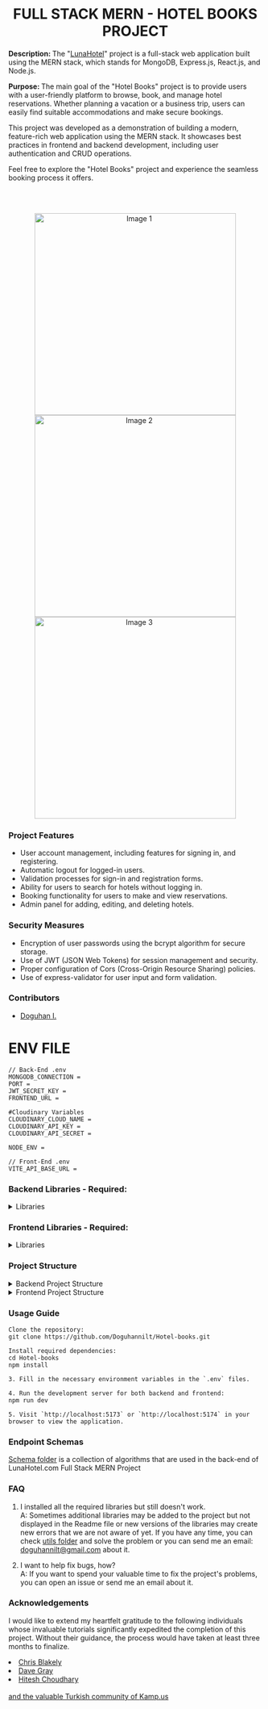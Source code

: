 
<h1 align="center">FULL STACK MERN - HOTEL BOOKS PROJECT</h1>

<p><b>Description: </b> The "<u>LunaHotel</u>" project is a full-stack web application built using the MERN stack, which stands for MongoDB, Express.js, React.js, and Node.js. </p> 
<p><b>Purpose: </b>The main goal of the "Hotel Books" project is to provide users with a user-friendly platform to browse, book, and manage hotel reservations. Whether planning a vacation or a business trip, users can easily find suitable accommodations and make secure bookings.

This project was developed as a demonstration of building a modern, feature-rich web application using the MERN stack. It showcases best practices in frontend and backend development, including user authentication and CRUD operations.

Feel free to explore the "Hotel Books" project and experience the seamless booking process it offers.</p> <br><br>




<div align="center">
  <img src="https://github.com/Doguhannilt/Hotel-books/assets/77373443/1d8ca0f8-36f8-4786-851c-4a93bf0144c1" alt="Image 1" width="400"/>
  <img src="https://github.com/Doguhannilt/Hotel-books/assets/77373443/71eecdb0-5223-40c4-991c-b2f5f046c7cd" alt="Image 2" width="400"/>
  <img src="https://github.com/Doguhannilt/Hotel-books/assets/77373443/d47a058b-daa1-49fe-9a4a-bd06a80ac9b3" alt="Image 3" width="400"/>
</div>


### Project Features

- User account management, including features for signing in, and registering.
- Automatic logout for logged-in users.
- Validation processes for sign-in and registration forms.
- Ability for users to search for hotels without logging in.
- Booking functionality for users to make and view reservations.
- Admin panel for adding, editing, and deleting hotels.

### Security Measures

- Encryption of user passwords using the bcrypt algorithm for secure storage.
- Use of JWT (JSON Web Tokens) for session management and security.
- Proper configuration of Cors (Cross-Origin Resource Sharing) policies.
- Use of express-validator for user input and form validation.


### Contributors

- [Doguhan I.](https://github.com/doguhannilt)



# ENV FILE
```
// Back-End .env
MONGODB_CONNECTION = 
PORT = 
JWT_SECRET_KEY = 
FRONTEND_URL = 

#Cloudinary Variables
CLOUDINARY_CLOUD_NAME = 
CLOUDINARY_API_KEY = 
CLOUDINARY_API_SECRET = 

NODE_ENV =

// Front-End .env 
VITE_API_BASE_URL =
```

### Backend Libraries - Required:

<details>
<summary>Libraries</summary>

- **bcryptjs**: 2.4.3
- **cloudinary**: 2.0.1
- **cookie**: 0.5.0
- **cookie-parser**: 1.4.6
- **cookie-signature**: 1.0.6
- **cors**: 2.8.5
- **dotenv**: 16.4.1
- **express**: 4.18.2
- **express-validator**: 7.0.1
- **winston**: 3.12.0

</details>

### Frontend Libraries - Required:

<details>
<summary>Libraries</summary>

- **@chakra-ui/react**: 2.8.2
- **@emotion/react**: 11.11.3
- **@emotion/styled**: 11.11.0
- **@reduxjs/toolkit**: 2.2.1
- **axios**: 1.6.7
- **framer-motion**: 11.0.5
- **immer**: 10.0.3
- **js-cookie**: 3.0.5
- **react**: 18.2.0
- **react-datepicker**: 6.2.0
- **react-hook-form**: 7.50.1
- **react-icons**: 5.0.1
- **react-loading**: 2.0.3
- **react-query**: 3.39.3
- **react-redux**: 9.1.0
- **react-router-dom**: 6.21.3
- **react-toastify**: 10.0.4
- **redux**: 5.0.1
- **redux-thunk**: 3.1.0
- **winston**: 3.12.0

</details>


### Project Structure

<details>
<summary>Backend Project Structure</summary>

```plaintext
backend/
│   ├── loggers/
│   │   ├── e_logger.log
│   │   ├── logger.log
│   ├── Schemas/
│   │   ├── auth-schema.png
│   │   ├── CreateHotel.drawio.html
│   │   ├── logout.png
│   │   ├── signup.html
├── src/
│   ├── middleware/
│   │   ├── auth.js
│   ├── models/
│   │   ├── hotel.js
│   │   └── model.js
│   ├── routes/
│   │   ├── auth.js
│   │   ├── hotel.js
│   │   └── logout.js
│   │   └── myhotel.js
│   │   └── users.js
│   │   └── view.js
│   ├── utils/
│   │   ├── errorlogger.js
│   │   ├── infologger.js
│   ├── index.js
│   ├── env
└── .env.example
```

</details>

<details>
<summary>Frontend Project Structure</summary>

```plaintext
frontend/
├── public/
└── src/
    ├── app/
    │   ├── store.jsx
    ├── components/
    │   ├── Header.js
    │   ├── Footer.js
    │   └── Hero.js
    ├── config/
    │   ├── hotel-options-congif.jsx
    ├── forms/ManagaHotelForm/
    │   ├── DetailsSection.jsx
    │   ├── FacilitiesSection.jsx
    │   └── GuestsSection.jsx
    │   └── ImagesSection.jsx
    │   └── ManageHotelForm.jsx
    │   └── TypeSection.jsx
    ├── Hooks/
    │   ├── Hooks.jsx
    ├── Images/
    │   ├── About Us/...
    ├── layouts/
    │   ├── Layout.jsx
    ├── pages/
    │   ├── AddHotel.jsx
    │   ├── ContactUs.jsx
    │   └── Details.jsx
    │   └── EditHotel.jsx
    │   └── Info_Prefer.jsx
    │   └── Info.jsx
    │   └── Loading.jsx
    │   └── Login.jsx
    │   └── MainInfo.jsx
    │   └── MainPage.jsx
    │   └── MyHotels.jsx
    │   └── Register.js
    │   └── SearchBar.jsx
    ├── redux/
    │   ├── features/counter/
    │   │   ├── isLogged.jsx
    │   │   ├── viewData.jsx
    │   ├── toast/
    │   │   ├── toast.js
    ├── App.jsx
    └── main.jsx
    └── App.css
    └── index.css
    └── api-validateToken.jsx
    └── .env
```
</details>




### Usage Guide

```
Clone the repository:
git clone https://github.com/Doguhannilt/Hotel-books.git

Install required dependencies:
cd Hotel-books
npm install

3. Fill in the necessary environment variables in the `.env` files.

4. Run the development server for both backend and frontend:
npm run dev

5. Visit `http://localhost:5173` or `http://localhost:5174` in your browser to view the application.
```

### Endpoint Schemas
<p><bold><a href = "https://github.com/Doguhannilt/Hotel-books/tree/master/backend/Schemas">Schema folder</bold></a> is a collection of algorithms that are used in the back-end of LunaHotel.com Full Stack MERN Project</p>

### FAQ

1. I installed all the required libraries but still doesn't work. <br>
   A: Sometimes additional libraries may be added to the project but not displayed in the Readme file or new versions of the libraries may create new errors that we are not aware of yet. If you have any time, you can check <a href = "https://github.com/Doguhannilt/Hotel-books/tree/master/backend/src/utils">utils folder</a> and solve the problem or you can send me an email: doguhannilt@gmail.com about it.

2. I want to help fix bugs, how? <br>
   A: If you want to spend your valuable time to fix the project's problems, you can open an issue or send me an email about it.


### Acknowledgements

I would like to extend my heartfelt gratitude to the following individuals whose invaluable tutorials significantly expedited the completion of this project. Without their guidance, the process would have taken at least three months to finalize.

<lu>
<li><a href = "https://www.youtube.com/@ChrisBlakely">Chris Blakely</a></li>
<li><a href = "https://www.youtube.com/@DaveGrayTeachesCode">Dave Gray </a></li>
<li><a href = "https://www.youtube.com/@HiteshChoudharydotcom">Hitesh Choudhary</li>
</lu>
<br>
and the valuable Turkish community of <a href = "https://discord.gg/kampus">Kamp.us</a>
